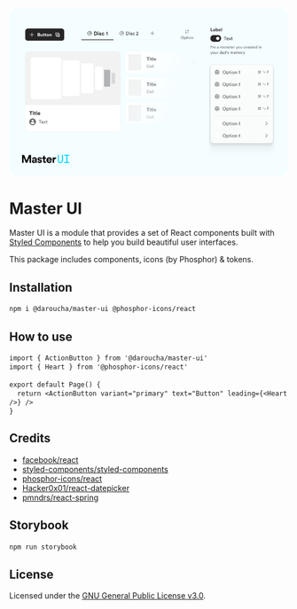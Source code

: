 ![master-ui.png](./meta/master-ui.png)

# Master UI

Master UI is a module that provides a set of React components built with [Styled Components](https://styled-components.com/) to help you build beautiful user interfaces.

This package includes components, icons (by Phosphor) & tokens.

## Installation

```bash
npm i @daroucha/master-ui @phosphor-icons/react
```

## How to use

```tsx
import { ActionButton } from '@daroucha/master-ui'
import { Heart } from '@phosphor-icons/react'

export default Page() {
  return <ActionButton variant="primary" text="Button" leading={<Heart />} />
}
```

## Credits

- [facebook/react](https://github.com/facebook/react)
- [styled-components/styled-components](https://github.com/styled-components/styled-components)
- [phosphor-icons/react](https://github.com/phosphor-icons/react)
- [Hacker0x01/react-datepicker](https://github.com/Hacker0x01/react-datepicker)
- [pmndrs/react-spring](https://github.com/pmndrs/react-spring)

## Storybook

```bash
npm run storybook
```

## License

Licensed under the [GNU General Public License v3.0](./LICENSE).
